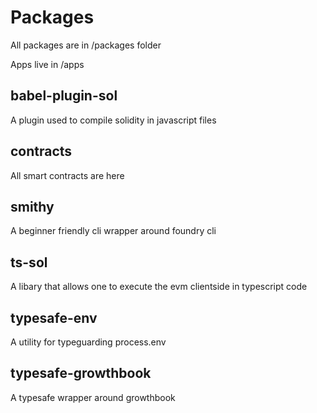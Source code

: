 # Packages

All packages are in /packages folder

Apps live in /apps

## babel-plugin-sol

A plugin used to compile solidity in javascript files

## contracts

All smart contracts are here

## smithy

A beginner friendly cli wrapper around foundry cli

## ts-sol

A libary that allows one to execute the evm clientside in typescript code

## typesafe-env

A utility for typeguarding process.env

## typesafe-growthbook

A typesafe wrapper around growthbook
